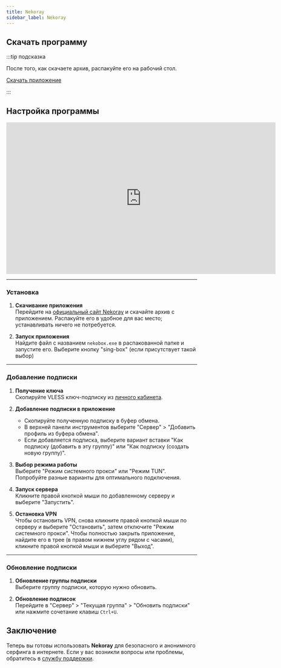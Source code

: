 ```yaml
---
title: Nekoray
sidebar_label: Nekoray
---
```


## Скачать программу

:::tip подсказка

<p>После того, как скачаете архив, распакуйте его на рабочий стол.</p>
<a href="https://github.com/MatsuriDayo/nekoray/releases/download/3.14/nekoray-3.14-2023-07-25-windows64.zip" target="_blank" class="button">Скачать приложение</a>

:::

## Настройка программы


<center><iframe width="711" height="400" src="https://www.youtube.com/embed/onHb3gbiTrM" title="Гайд на Nekoray. Инструкция" frameborder="0" allow="accelerometer; autoplay; clipboard-write; encrypted-media; gyroscope; picture-in-picture; web-share" referrerpolicy="strict-origin-when-cross-origin" allowfullscreen></iframe></center>

___

### Установка

1. **Скачивание приложения**  
   Перейдите на [официальный сайт Nekoray](https://github.com/MatsuriDayo/nekoray/releases/download/3.14/nekoray-3.14-2023-07-25-windows64.zip) и скачайте архив с приложением. Распакуйте его в удобное для вас место; устанавливать ничего не потребуется.

2. **Запуск приложения**  
   Найдите файл с названием `nekobox.exe` в распакованной папке и запустите его. Выберите кнопку "sing-box" (если присутствует такой выбор)

___

### Добавление подписки

1. **Получение ключа**  
   Скопируйте VLESS ключ-подписку из [личного кабинета](https://aegisvpn.me/cabinet).

2. **Добавление подписки в приложение**  
   - Скопируйте полученную подписку в буфер обмена.
   - В верхней панели инструментов выберите "Сервер" > "Добавить профиль из буфера обмена".
   - Если добавляется подписка, выберите вариант вставки "Как подписку (добавить в эту группу)" или "Как подписку (создать новую группу)".

3. **Выбор режима работы**  
   Выберите "Режим системного прокси" или "Режим TUN". Попробуйте разные варианты для оптимального подключения.

4. **Запуск сервера**  
   Кликните правой кнопкой мыши по добавленному серверу и выберите "Запустить".

5. **Остановка VPN**  
   Чтобы остановить VPN, снова кликните правой кнопкой мыши по серверу и выберите "Остановить", затем отключите "Режим системного прокси". Чтобы полностью закрыть приложение, найдите его в трее (в правом нижнем углу рядом с часами), кликните правой кнопкой мыши и выберите "Выход".

___

### Обновление подписки

1. **Обновление группы подписки**  
   Выберите группу подписки, которую нужно обновить.
   
2. **Обновление подписок**  
   Перейдите в "Сервер" > "Текущая группа" > "Обновить подписки" или нажмите сочетание клавиш `Ctrl+U`.

## Заключение

Теперь вы готовы использовать **Nekoray** для безопасного и анонимного серфинга в интернете. Если у вас возникли вопросы или проблемы, обратитесь в [службу поддержки](https://t.me/aegissupport).
